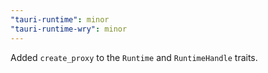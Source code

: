 ```yaml
---
"tauri-runtime": minor
"tauri-runtime-wry": minor
---
```


Added `create_proxy` to the `Runtime` and `RuntimeHandle` traits.
